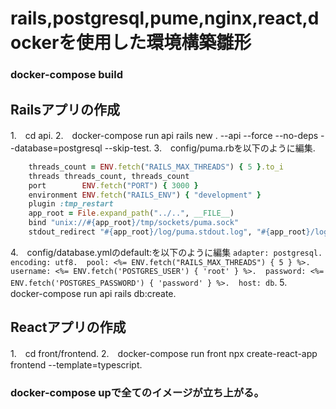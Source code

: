 # rails,postgresql,pume,nginx,react,dockerを使用した環境構築雛形
### docker-compose build

## Railsアプリの作成
1.　cd api. 
2.　docker-compose run api rails new . --api --force --no-deps --database=postgresql --skip-test. 
3.　config/puma.rbを以下のように編集. 
```ruby:config/puma.rb
    threads_count = ENV.fetch("RAILS_MAX_THREADS") { 5 }.to_i
    threads threads_count, threads_count
    port        ENV.fetch("PORT") { 3000 }
    environment ENV.fetch("RAILS_ENV") { "development" } 
    plugin :tmp_restart
    app_root = File.expand_path("../..", __FILE__) 
    bind "unix://#{app_root}/tmp/sockets/puma.sock"
    stdout_redirect "#{app_root}/log/puma.stdout.log", "#{app_root}/log/puma.stderr.log", true
```
4.　config/database.ymlのdefault:を以下のように編集
`adapter: postgresql. 
    encoding: utf8. 
    pool: <%= ENV.fetch("RAILS_MAX_THREADS") { 5 } %>. 
    username: <%= ENV.fetch('POSTGRES_USER') { 'root' } %>. 
    password: <%= ENV.fetch('POSTGRES_PASSWORD') { 'password' } %>. 
    host: db`. 
5.　docker-compose run api rails db:create. 

## Reactアプリの作成
1.　cd front/frontend. 
2.　docker-compose run front npx create-react-app frontend --template=typescript. 

### docker-compose upで全てのイメージが立ち上がる。

